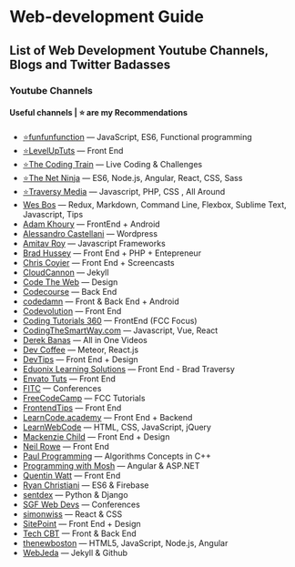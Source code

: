 # Web-development Guide
## List of Web Development Youtube Channels, Blogs and Twitter Badasses

### Youtube Channels

#### Useful channels | ⭐ are my Recommendations

- [⭐funfunfunction](https://www.youtube.com/channel/UCO1cgjhGzsSYb1rsB4bFe4Q) — JavaScript, ES6, Functional programming
- [⭐LevelUpTuts](http://www.youtube.com/user/LevelUpTuts) — Front End
- [⭐The Coding Train](https://www.youtube.com/channel/UCvjgXvBlbQiydffZU7m1_aw/undefined) — Live Coding & Challenges
- [⭐The Net Ninja](https://www.youtube.com/channel/UCW5YeuERMmlnqo4oq8vwUpg) — ES6, Node.js, Angular, React, CSS, Sass
- [⭐Traversy Media](https://www.youtube.com/user/TechGuyWeb) — Javascript, PHP, CSS , All Around
- [Wes Bos](https://www.youtube.com/user/wesbos) — Redux, Markdown, Command Line, Flexbox, Sublime Text, Javascript, Tips
- [Adam Khoury](https://www.youtube.com/channel/UCpzRDg0orQBZFBPzeXm1yNg) — FrontEnd + Android
- [Alessandro Castellani](https://www.youtube.com/channel/UCbmBY_XYZqCa2G0XmFA7ZWg) — Wordpress
- [Amitav Roy](https://www.youtube.com/channel/UC4gijXR8cM4gmEt9Olse-TQ) — Javascript Frameworks
- [Brad Hussey](https://www.youtube.com/user/hussey17) — Front End + PHP + Entepreneur
- [Chris Coyier](http://www.youtube.com/user/realcsstricks) — Front End + Screencasts
- [CloudCannon](https://www.youtube.com/channel/UC8CXR0-3I70i1tfPg1PAE1g) — Jekyll
- [Code The Web](https://www.youtube.com/channel/UCxSITxL2JbF229OGCqieVZw/undefined) — Design
- [Codecourse](https://www.youtube.com/channel/UCpOIUW62tnJTtpWFABxWZ8g) — Back End
- [codedamn](https://www.youtube.com/channel/UCJUmE61LxhbhudzUugHL2wQ) — Front & Back End + Android
- [Codevolution](https://www.youtube.com/channel/UC80PWRj_ZU8Zu0HSMNVwKWw) — Front End
- [Coding Tutorials 360](https://www.youtube.com/channel/UC5Wi_NYysX-LfcqT3Hq9Faw) — FrontEnd (FCC Focus)
- [CodingTheSmartWay.com](https://www.youtube.com/channel/UCLXQoK41TOcIsWtY-BgB_kQ) — Javascript, Vue, React 
- [Derek Banas](http://www.youtube.com/user/derekbanas) — All in One Videos
- [Dev Coffee](https://www.youtube.com/channel/UCqr-7GDVTsdNBCeufvERYuw) — Meteor, React.js
- [DevTips](http://www.youtube.com/user/DevTipsForDesigners) — Front End + Design
- [Eduonix Learning Solutions](https://www.youtube.com/channel/UCAQjmY2DJqwU3Eqz0oN83aw) — Front End - Brad Traversy
- [Envato Tuts](https://www.youtube.com/channel/UC8lxnUR_CzruT2KA6cb7p0Q) — Front End
- [FITC](https://www.youtube.com/channel/UCmaq7t-9UQW8GmN2cN1J8LQ) — Conferences
- [FreeCodeCamp](https://www.youtube.com/channel/UC8butISFwT-Wl7EV0hUK0BQURL) — FCC Tutorials
- [FrontendTips](https://www.youtube.com/channel/UC0abAX9cuVB0klLobCewq-g) — Front End
- [LearnCode.academy](http://www.youtube.com/user/learncodeacademy) — Front End + Backend
- [LearnWebCode](http://www.youtube.com/user/LearnWebCode) — HTML, CSS, JavaScript, jQuery
- [Mackenzie Child](https://www.youtube.com/channel/UCfWZwsP8trUy5uHJg8gcGIQURL) — Front End + Design
- [Neil Rowe](http://www.youtube.com/user/CodersGuide) — Front End
- [Paul Programming](https://www.youtube.com/channel/UCcDGsN3JxMavDkM9INRLGFA) — Algorithms Concepts in C++
- [Programming with Mosh](https://www.youtube.com/channel/UCWv7vMbMWH4-V0ZXdmDpPBA) — Angular & ASP.NET
- [Quentin Watt](http://www.youtube.com/user/QuentinWatt) — Front End
- [Ryan Christiani](https://www.youtube.com/channel/UCGzkH_sGqhiZfsk2khuhmZg) — ES6 & Firebase
- [sentdex](https://www.youtube.com/channel/UCfzlCWGWYyIQ0aLC5w48gBQ) — Python & Django
- [SGF Web Devs](https://www.youtube.com/channel/UC09Jd4ouiP_BUc7REYhC2kw) — Conferences
- [simonwiss](https://www.youtube.com/channel/UCN4tVpI6nsadgWAtGqL-J-g) — React & CSS
- [SitePoint](https://www.youtube.com/user/SitePoint) — Front End + Design
- [Tech CBT](https://www.youtube.com/channel/UCJ1GreMvJv6U5JtPGCinwJw) — Front & Back End
- [thenewboston](http://www.youtube.com/user/thenewboston) — HTML5, JavaScript, Node.js, Angular
- [WebJeda](https://www.youtube.com/channel/UCbOO7d0vVo0kIrkd7m32irg) — Jekyll & Github
